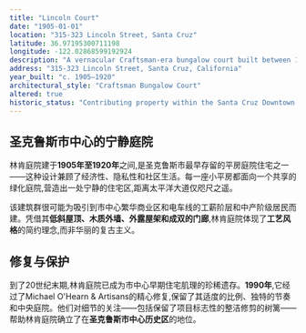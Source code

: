 ```yaml
---
title: "Lincoln Court"
date: "1905-01-01"
location: "315-323 Lincoln Street, Santa Cruz"
latitude: 36.97195300711198
longitude: -122.02868599192924
description: "A vernacular Craftsman-era bungalow court built between 1905 and 1920, later restored by Michael O’Hearn & Artisans in 1990."
address: "315-323 Lincoln Street, Santa Cruz, California"
year_built: "c. 1905–1920"
architectural_style: "Craftsman Bungalow Court"
altered: true
historic_status: "Contributing property within the Santa Cruz Downtown Historic District"
---
```


## 圣克鲁斯市中心的宁静庭院

林肯庭院建于**1905年至1920年**之间,是圣克鲁斯市最早存留的平房庭院住宅之一——这种设计兼顾了经济性、隐私性和社区生活。每一座小平房都面向一个共享的绿化庭院,营造出一处宁静的住宅区,距离太平洋大道仅咫尺之遥。

该建筑群很可能为吸引到市中心繁华商业区和电车线的工薪阶层和中产阶级居民而建。凭借其**低斜屋顶、木质外墙、外露屋架和成双的门廊**,林肯庭院体现了**工艺风格**的简约理念,而非华丽的复古主义。

## 修复与保护

到了20世纪末期,林肯庭院已成为市中心早期住宅肌理的珍稀遗存。**1990年**,它经过了Michael O'Hearn & Artisans的精心修复,保留了其适度的比例、独特的节奏和中央庭院。他们对细节的关注——包括保留了项目标志性的整洁修剪的树篱——帮助林肯庭院确立了在**圣克鲁斯市中心历史区**的地位。